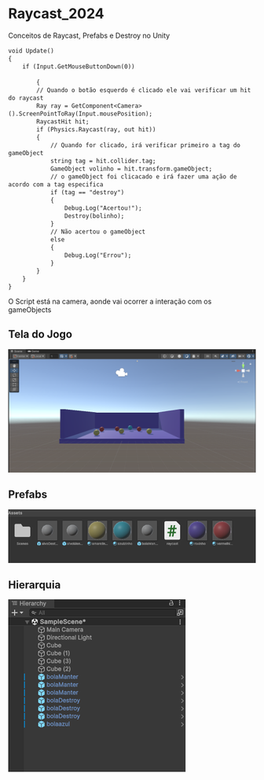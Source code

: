 # Raycast_2024
Conceitos de Raycast, Prefabs e Destroy no Unity

    void Update()
    {
        if (Input.GetMouseButtonDown(0))
        
            { 
            // Quando o botão esquerdo é clicado ele vai verificar um hit do raycast
            Ray ray = GetComponent<Camera>().ScreenPointToRay(Input.mousePosition);
            RaycastHit hit;
            if (Physics.Raycast(ray, out hit))
            {
                // Quando for clicado, irá verificar primeiro a tag do gameObject
                string tag = hit.collider.tag;
                GameObject volinho = hit.transform.gameObject;
                // o gameObject foi clicacado e irá fazer uma ação de acordo com a tag especifica
                if (tag == "destroy")
                {
                    Debug.Log("Acertou!");
                    Destroy(bolinho);
                } 
                // Não acertou o gameObject
                else
                {
                    Debug.Log("Errou");
                }
            }
        }
    }
    
<p> O Script está na camera, aonde vai ocorrer a interação com os gameObjects </p>
<h2> Tela do Jogo</h2>
<img src="imgs/telainicial.png">
<h2> Prefabs </h2>
<img src="imgs/prefabs.png">
<h2> Hierarquia </h2>
<img src="imgs/hierarquia.png">
